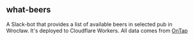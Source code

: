 ## what-beers

A Slack-bot that provides a list of available beers in selected pub in Wrocław. It's deployed to Cloudflare Workers. All data comes from [OnTap](https://ontap.pl)
